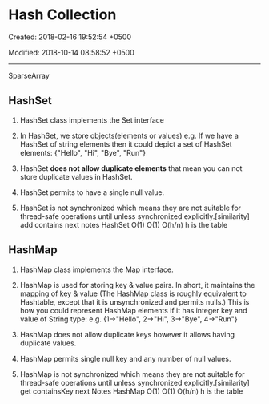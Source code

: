 # Hash Collection

Created: 2018-02-16 19:52:54 +0500

Modified: 2018-10-14 08:58:52 +0500

---

SparseArray

## HashSet

1.  HashSet class implements the Set interface

2.  In HashSet, we store objects(elements or values) e.g. If we have a HashSet of string elements then it could depict a set of HashSet elements: {"Hello", "Hi", "Bye", "Run"}

3.  HashSet **does not allow duplicate elements** that mean you can not store duplicate values in HashSet.

4.  HashSet permits to have a single null value.

5.  HashSet is not synchronized which means they are not suitable for thread-safe operations until unless synchronized explicitly.[similarity]
    add contains next notes
    HashSet O(1) O(1) O(h/n) h is the table



## HashMap

1.  HashMap class implements the Map interface.

2.  HashMap is used for storing key & value pairs. In short, it maintains the mapping of key & value (The HashMap class is roughly equivalent to Hashtable, except that it is unsynchronized and permits nulls.) This is how you could represent HashMap elements if it has integer key and value of String type: e.g. {1->"Hello", 2->"Hi", 3->"Bye", 4->"Run"}

3.  HashMap does not allow duplicate keys however it allows having duplicate values.

4.  HashMap permits single null key and any number of null values.

5.  HashMap is not synchronized which means they are not suitable for thread-safe operations until unless synchronized explicitly.[similarity]
    get containsKey next Notes
    HashMap O(1) O(1) O(h/n) h is the table
